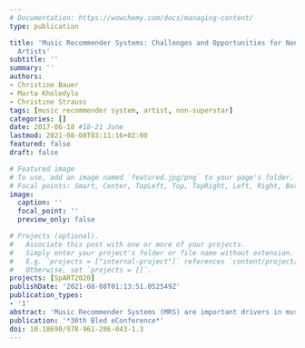 ```yaml
---
# Documentation: https://wowchemy.com/docs/managing-content/
type: publication

title: 'Music Recommender Systems: Challenges and Opportunities for Non-Superstar
  Artists'
subtitle: ''
summary: ''
authors:
- Christine Bauer
- Marta Kholodylo
- Christine Strauss
tags: [music recommender system, artist, non-superstar]
categories: []
date: 2017-06-18 #18-21 June
lastmod: 2021-08-08T03:11:16+02:00
featured: false
draft: false

# Featured image
# To use, add an image named `featured.jpg/png` to your page's folder.
# Focal points: Smart, Center, TopLeft, Top, TopRight, Left, Right, BottomLeft, Bottom, BottomRight.
image:
  caption: ''
  focal_point: ''
  preview_only: false

# Projects (optional).
#   Associate this post with one or more of your projects.
#   Simply enter your project's folder or file name without extension.
#   E.g. `projects = ["internal-project"]` references `content/project/deep-learning/index.md`.
#   Otherwise, set `projects = []`.
projects: [SpART2020]
publishDate: '2021-08-08T01:13:51.052549Z'
publication_types:
- '1'
abstract: 'Music Recommender Systems (MRS) are important drivers in music industry and are widely adopted by music platforms. Other than most MRS research exploring MRS from a technical or from a consumers’ perspective, this work focuses on the impact, value generation, challenges and opportunities for those, who contribute the core value, i.e. the artists. We outline the non-superstar artist’s perspective on MRS, and explore the question if and how non-superstar artists may benefit from MRS to foster their professional advancement. Thereby, we explain several techniques how MRS generate recommendations and discuss their impact on non-superstar artists.'
publication: '*30th Bled eConference*'
doi: 10.18690/978-961-286-043-1.3
---
```

